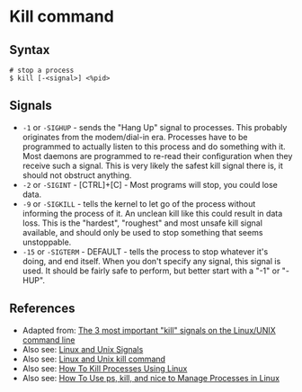 # Kill command

## Syntax

```shell
# stop a process
$ kill [-<signal>] <%pid>
```

## Signals

- `-1` or `-SIGHUP` - sends the "Hang Up" signal to processes. This probably originates from the modem/dial-in era. Processes have to be programmed to actually listen to this process and do something with it. Most daemons are programmed to re-read their configuration when they receive such a signal. This is very likely the safest kill signal there is, it should not obstruct anything.
- `-2` or `-SIGINT` - [CTRL]+[C] - Most programs will stop, you could lose data. 
- `-9` or `-SIGKILL` - tells the kernel to let go of the process without informing the process of it. An unclean kill like this could result in data loss. This is the "hardest", "roughest" and most unsafe kill signal available, and should only be used to stop something that seems unstoppable.
- `-15` or `-SIGTERM` - DEFAULT - tells the process to stop whatever it's doing, and end itself. When you don't specify any signal, this signal is used. It should be fairly safe to perform, but better start with a "-1" or "-HUP".


## References

- Adapted from: [The 3 most important "kill" signals on the Linux/UNIX command line][1]
- Also see: [Linux and Unix Signals][4] 
- Also see: [Linux and Unix kill command][5]
- Also see: [How To Kill Processes Using Linux][2]
- Also see: [How To Use ps, kill, and nice to Manage Processes in Linux][3]

<!-- REFERENCES -->

[1]:http://meinit.nl/the-3-most-important-kill-signals-on-the-linux-unix-command-line
[2]:https://www.lifewire.com/how-to-kill-processes-using-linux-4062677
[3]:https://www.digitalocean.com/community/tutorials/how-to-use-ps-kill-and-nice-to-manage-processes-in-linux
[4]:http://www.computerhope.com/unix/signals.htm
[5]:http://www.computerhope.com/unix/ukill.htm
